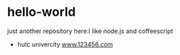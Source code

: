 # hello-world
just another repository
here:I like node.js and coffeescript
* hutc univercity
www.123456.com
